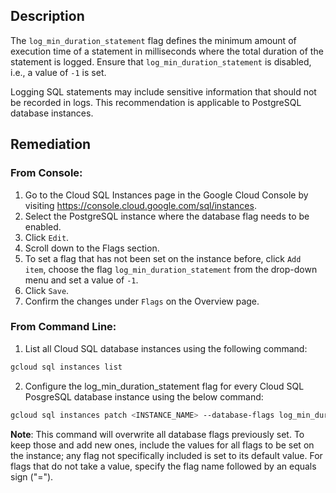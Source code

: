## Description

The `log_min_duration_statement` flag defines the minimum amount of execution time of a statement in milliseconds where the total duration of the statement is logged. Ensure that `log_min_duration_statement` is disabled, i.e., a value of `-1` is set.

Logging SQL statements may include sensitive information that should not be recorded in logs. This recommendation is applicable to PostgreSQL database instances.

## Remediation

### From Console:

1. Go to the Cloud SQL Instances page in the Google Cloud Console by visiting https://console.cloud.google.com/sql/instances.
2. Select the PostgreSQL instance where the database flag needs to be enabled.
3. Click `Edit`.
4. Scroll down to the Flags section.
5. To set a flag that has not been set on the instance before, click `Add item`, choose the flag `log_min_duration_statement` from the drop-down menu and set a value of `-1`.
6. Click `Save`.
7. Confirm the changes under `Flags` on the Overview page.

### From Command Line:

1. List all Cloud SQL database instances using the following command:

```bash
gcloud sql instances list
```
2. Configure the log_min_duration_statement flag for every Cloud SQL PosgreSQL database instance using the below command:

```bash
gcloud sql instances patch <INSTANCE_NAME> --database-flags log_min_duration_statement=-1
```

**Note**: This command will overwrite all database flags previously set. To keep those and add new ones, include the values for all flags to be set on the instance; any flag not specifically included is set to its default value. For flags that do not take a value, specify the flag name followed by an equals sign ("=").
